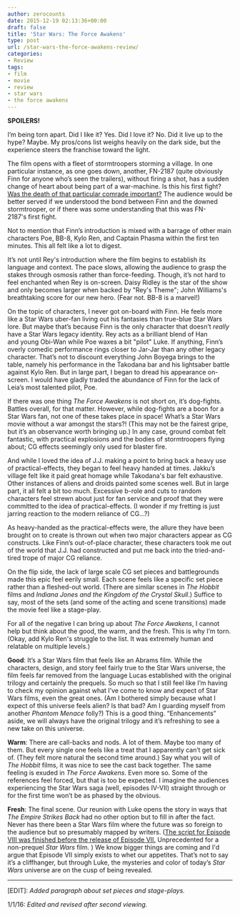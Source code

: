```yaml
---
author: zerocounts
date: 2015-12-19 02:13:36+00:00
draft: false
title: 'Star Wars: The Force Awakens'
type: post
url: /star-wars-the-force-awakens-review/
categories:
- Review
tags:
- film
- movie
- review
- star wars
- the force awakens
---
```


**SPOILERS!**

I’m being torn apart. Did I like it? Yes. Did I love it? No. Did it live up to the hype? Maybe. My pros/cons list weighs heavily on the dark side, but the experience steers the franchise toward the light.

The film opens with a fleet of stormtroopers storming a village. In one particular instance, as one goes down, another, FN-2187 (quite obviously Finn for anyone who’s seen the trailers), without firing a shot, has a sudden change of heart about being part of a war-machine. Is this his first fight? [Was the death of that particular comrade important?](http://www.polygon.com/2015/12/30/10690288/the-canonical-story-behind-tr-8r-the-internets-new-favorite) The audience would be better served if we understood the bond between Finn and the downed stormtrooper, or if there was some understanding that this was FN-2187's first fight.

Not to mention that Finn’s introduction is mixed with a barrage of other main characters Poe, BB-8, Kylo Ren, and Captain Phasma within the first ten minutes. This all felt like a lot to digest.

It’s not until Rey's introduction where the film begins to establish its language and context. The pace slows, allowing the audience to grasp the stakes through osmosis rather than force-feeding. Though, it’s not hard to feel enchanted when Rey is on-screen. Daisy Ridley is the star of the show and only becomes larger when backed by "Rey's Theme"; John Williams's breathtaking score for our new hero. (Fear not. BB-8 is a marvel!)

On the topic of characters, I never got on-board with Finn. He feels more like a Star Wars uber-fan living out his fantasies than true-blue Star Wars lore. But maybe that’s because Finn is the only character that doesn’t _really_ have a Star Wars legacy identity. Rey acts as a brilliant blend of Han and young Obi-Wan while Poe waxes a bit "pilot" Luke. If anything, Finn’s overly comedic performance rings closer to Jar-Jar than any other legacy character. That’s not to discount everything John Boyega brings to the table, namely his performance in the Takodana bar and his lightsaber battle against Kylo Ren. But in large part, I began to dread his appearance on-screen. I would have gladly traded the abundance of Finn for the lack of Leia’s most talented pilot, Poe.

If there was one thing _The Force Awakens_ is not short on, it’s dog-fights. Battles overall, for that matter. However, while dog-fights are a boon for a Star Wars fan, not one of these takes place in space! What’s a Star Wars movie without a war amongst the stars?! (This may not be the fairest gripe, but it’s an observance worth bringing up.) In any case, ground combat felt fantastic, with practical explosions and the bodies of stormtroopers flying about; CG effects seemingly only used for blaster fire.

And while I loved the idea of J.J. making a point to bring back a heavy use of practical-effects, they began to feel heavy handed at times. Jakku’s village felt like it paid great homage while Takodana's bar felt exhaustive. Other instances of aliens and droids painted some scenes well. But in large part, it all felt a bit too much. Excessive b-role and cuts to random characters feel strewn about just for fan service and proof that they were committed to the idea of practical-effects. (I wonder if my fretting is just jarring reaction to the modern reliance of CG...?)

As heavy-handed as the practical-effects were, the allure they have been brought on to create is thrown out when two major characters appear as CG constructs. Like Finn’s out-of-place character, these characters took me out of the world that J.J. had constructed and put me back into the tried-and-tired trope of major CG reliance.

On the flip side, the lack of large scale CG set pieces and battlegrounds made this epic feel eerily small. Each scene feels like a specific set piece rather than a fleshed-out world. (There are similar scenes in _The Hobbit_ films and _Indiana Jones and the Kingdom of the Crystal Skull_.) Suffice to say, most of the sets (and some of the acting and scene transitions) made the movie feel like a stage-play.

For all of the negative I can bring up about _The Force Awakens_, I cannot help but think about the good, the warm, and the fresh. This is why I’m torn. (Okay, add Kylo Ren's struggle to the list. It was extremely human and relatable on multiple levels.)

**Good**: It’s a Star Wars film that feels like an Abrams film. While the characters, design, and story feel fairly true to the Star Wars universe, the film feels far removed from the language Lucas established with the original trilogy and certainly the prequels. So much so that I still feel like I’m having to check my opinion against what I’ve come to know and expect of Star Wars films, even the great ones. (Am I bothered simply because what I expect of this universe feels alien? Is that bad? Am I guarding myself from another _Phantom Menace_ folly?) This is a good thing. “Enhancements” aside, we will always have the original trilogy and it’s refreshing to see a new take on this universe.

**Warm**: There are call-backs and nods. A lot of them. Maybe too many of them. But every single one feels like a treat that I apparently can’t get sick of. (They felt more natural the second time around.) Say what you will of _The Hobbit_ films, it was nice to see the cast back together. The same feeling is exuded in _The Force Awakens_. Even more so. Some of the references feel forced, but that is too be expected. I imagine the audiences experiencing the Star Wars saga (well, episodes IV-VII) straight through or for the first time won’t be as phased by the obvious.

**Fresh**: The final scene. Our reunion with Luke opens the story in ways that _The Empire Strikes Back_ had no other option but to fill in after the fact. Never has there been a Star Wars film where the future was so foreign to the audience but so presumably mapped by writers. ([The script for Episode VIII was finished before the release of Episode VII.](http://www.theverge.com/2015/11/9/9695650/star-wars-8-script-finished-jj-abrams) Unprecedented for a non-prequel _Star Wars_ film. ) We know bigger things are coming and I'd argue that Episode VII simply exists to whet our appetites. That’s not to say it’s a cliffhanger, but through Luke, the mysteries and color of today’s _Star Wars_ universe are on the cusp of being revealed.

---

[EDIT]: _Added paragraph about set pieces and stage-plays._

1/1/16: _Edited and revised after second viewing._
